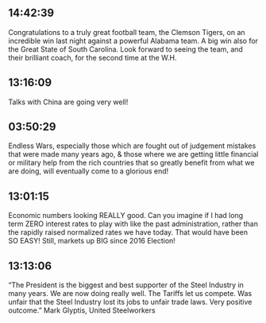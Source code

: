## 14:42:39
Congratulations to a truly great football team, the Clemson Tigers, on an incredible win last night against a powerful Alabama team. A big win also for the Great State of South Carolina. Look forward to seeing the team, and their brilliant coach, for the second time at the W.H.
## 13:16:09
Talks with China are going very well!
## 03:50:29
Endless Wars, especially those which are fought out of judgement mistakes that were made many years ago, &amp; those where we are getting little financial or military help from the rich countries that so greatly benefit from what we are doing, will eventually come to a glorious end!
## 13:01:15
Economic numbers looking REALLY good. Can you imagine if I had long term ZERO interest rates to play with like the past administration, rather than the rapidly raised normalized rates we have today. That would have been SO EASY! Still, markets up BIG since 2016 Election!
## 13:13:06
“The President is the biggest and best supporter of the Steel Industry in many years. We are now doing really well. The Tariffs let us compete. Was unfair that the Steel Industry lost its jobs to unfair trade laws. Very positive outcome.” Mark Glyptis, United Steelworkers
